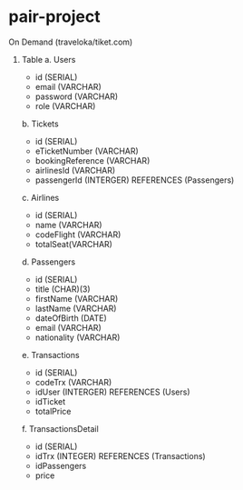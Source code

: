 # pair-project
On Demand (traveloka/tiket.com)

1. Table
   a. Users
      - id (SERIAL)
      - email (VARCHAR)
      - password (VARCHAR)
      - role (VARCHAR)

   b. Tickets
      - id (SERIAL)
      - eTicketNumber (VARCHAR)
      - bookingReference (VARCHAR)
      - airlinesId (VARCHAR)
      - passengerId (INTERGER) REFERENCES (Passengers)
  
   c. Airlines
      - id (SERIAL)
      - name (VARCHAR)
      - codeFlight (VARCHAR)
      - totalSeat(VARCHAR)
  
   d. Passengers
      - id (SERIAL)
      - title (CHAR)(3)
      - firstName (VARCHAR)
      - lastName (VARCHAR)
      - dateOfBirth (DATE)
      - email (VARCHAR)
      - nationality (VARCHAR)
  
   e. Transactions
      - id (SERIAL)
      - codeTrx (VARCHAR)
      - idUser (INTERGER) REFERENCES (Users)
      - idTicket
      - totalPrice
      
   f. TransactionsDetail
      - id (SERIAL)
      - idTrx (INTEGER) REFERENCES (Transactions)
      - idPassengers
      - price
